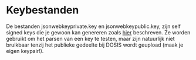 # Keybestanden

De bestanden jsonwebkeyprivate.key en jsonwebkeypublic.key, zijn self signed keys die je gewoon kan genereren zoals [hier](https://beta.oauth.vlaanderen.be/authorization/Help/Api/GenerateJsonWebKey) beschreven. Ze worden gebruikt om het parsen van een key te testen, maar zijn natuurlijk niet bruikbaar tenzij het publieke gedeelte bij DOSIS wordt geupload (maak je eigen keypair!).
